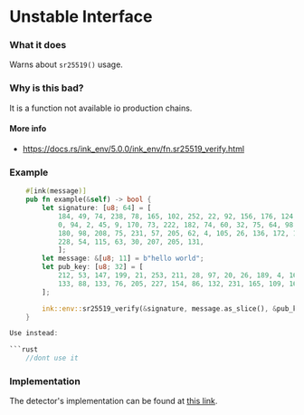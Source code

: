 # Unstable Interface

### What it does

Warns about `sr25519()` usage.  

### Why is this bad?

It is a function not available io production chains.

#### More info

- https://docs.rs/ink_env/5.0.0/ink_env/fn.sr25519_verify.html 
### Example

```rust
    #[ink(message)]
    pub fn example(&self) -> bool {
        let signature: [u8; 64] = [
            184, 49, 74, 238, 78, 165, 102, 252, 22, 92, 156, 176, 124, 118, 168, 116, 247, 99,
            0, 94, 2, 45, 9, 170, 73, 222, 182, 74, 60, 32, 75, 64, 98, 174, 69, 55, 83, 85,
            180, 98, 208, 75, 231, 57, 205, 62, 4, 105, 26, 136, 172, 17, 123, 99, 90, 255,
            228, 54, 115, 63, 30, 207, 205, 131,
            ];
        let message: &[u8; 11] = b"hello world";
        let pub_key: [u8; 32] = [
            212, 53, 147, 199, 21, 253, 211, 28, 97, 20, 26, 189, 4, 169, 159, 214, 130, 44,
            133, 88, 133, 76, 205, 227, 154, 86, 132, 231, 165, 109, 162, 125,
        ];

        ink::env::sr25519_verify(&signature, message.as_slice(), &pub_key).is_ok()
    }

Use instead:

```rust
    //dont use it
```

### Implementation

The detector's implementation can be found at [this link](https://github.com/CoinFabrik/scout/tree/main/detectors/unstable-interface).
